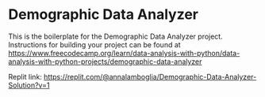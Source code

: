 # Demographic Data Analyzer

This is the boilerplate for the Demographic Data Analyzer project. Instructions for building your project can be found at https://www.freecodecamp.org/learn/data-analysis-with-python/data-analysis-with-python-projects/demographic-data-analyzer

Replit link: https://replit.com/@annalamboglia/Demographic-Data-Analyzer-Solution?v=1
